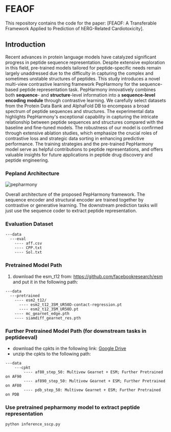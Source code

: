 # FEAOF

This repository contains the code for the paper: [FEAOF: A Transferable Framework Applied to Prediction of hERG-Related Cardiotoxicity]. 

## Introduction

Recent advances in protein language models have catalyzed significant progress in peptide sequence representation. Despite extensive exploration in this field, pre-trained models tailored for peptide-specific needs remain largely unaddressed due to the difficulty in capturing the complex and sometimes unstable structures of peptides. This study introduces a novel multi-view contrastive learning framework PepHarmony for the sequence-based peptide representation task. PepHarmony innovatively combines both **sequence**- and **structure**-level information into a **sequence-level encoding module** through contrastive learning. We carefully select datasets from the Protein Data Bank and AlphaFold DB to encompass a broad spectrum of peptide sequences and structures. The experimental data highlights PepHarmony's exceptional capability in capturing the intricate relationship between peptide sequences and structures compared with the baseline and fine-tuned models. The robustness of our model is confirmed through extensive ablation studies, which emphasize the crucial roles of contrastive loss and strategic data sorting in enhancing predictive performance. The training strategies and the pre-trained PepHarmony model serve as helpful contributions to peptide representations, and offers valuable insights for future applications in peptide drug discovery and peptide engineering. 

### Pepland Architecture

![pepharmony](./doc/main.png)

Overall architecture of the proposed PepHarmony framework. The sequence encoder and structural encoder are trained together by contrastive or generative learning. The downstream prediction tasks will just use the sequence coder to extract peptide representation.

### Evaluation Dataset
```
---data
  ---eval
    ---- aff.csv
    ---- CPP.txt
    ---- Sol.txt
```
### Pretrained Model Path

1. download the esm_t12 from: https://github.com/facebookresearch/esm and put it in the following path:

```
---data
  ---pretrained
    ---- esm2_t12/
      ---- esm2_t12_35M_UR50D-contact-regression.pt
      ---- esm2_t12_35M_UR50D.pt
    ---- mc_gearnet_edge.pth
    ---- siamdiff_gearnet_res.pth
```

### Further Pretrained Model Path (for downstream tasks in peptideeval)

- download the cpkts in the following link: [Google Drive](https://drive.google.com/file/d/15Ai_lOrsxQ11UlvHZcMbKvU9YMGRltYl/view?usp=drive_link)
- unzip the cpkts to the following path:
```
---data
    ---cpkt
        ---- af80_step_50: Multivew Gearnet + ESM; Further Pretrained on AF90
        ---- af890_step_50: Multivew Gearnet + ESM; Further Pretrained on AF80
        ---- pdb_step_50: Multivew Gearnet + ESM; Further Pretrained on PDB
```

### Use pretrained pepharmony model to extract peptide representation

```bash
python inference_sscp.py
```
